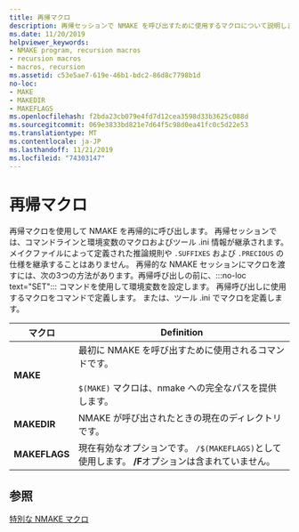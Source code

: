 ```yaml
---
title: 再帰マクロ
description: 再帰セッションで NMAKE を呼び出すために使用するマクロについて説明します。
ms.date: 11/20/2019
helpviewer_keywords:
- NMAKE program, recursion macros
- recursion macros
- macros, recursion
ms.assetid: c53e5ae7-619e-46b1-bdc2-86d8c7798b1d
no-loc:
- MAKE
- MAKEDIR
- MAKEFLAGS
ms.openlocfilehash: f2bda23cb079e4fd7d12cea3598d33b3625c088d
ms.sourcegitcommit: 069e3833bd821e7d64f5c98d0ea41fc0c5d22e53
ms.translationtype: MT
ms.contentlocale: ja-JP
ms.lasthandoff: 11/21/2019
ms.locfileid: "74303147"
---
```

# <a name="recursion-macros"></a>再帰マクロ

再帰マクロを使用して NMAKE を再帰的に呼び出します。 再帰セッションでは、コマンドラインと環境変数のマクロおよびツール .ini 情報が継承されます。 メイクファイルによって定義された推論規則や `.SUFFIXES` および `.PRECIOUS` の仕様を継承することはありません。 再帰的な NMAKE セッションにマクロを渡すには、次の3つの方法があります。再帰呼び出しの前に、:::no-loc text="SET"::: コマンドを使用して環境変数を設定します。 再帰呼び出しに使用するマクロをコマンドで定義します。 または、ツール .ini でマクロを定義します。

|マクロ|Definition|
|-----------|----------------|
|**MAKE**|最初に NMAKE を呼び出すために使用されるコマンドです。<br /><br /> `$(MAKE)` マクロは、nmake への完全なパスを提供します。|
|**MAKEDIR**|NMAKE が呼び出されたときの現在のディレクトリです。|
|**MAKEFLAGS**|現在有効なオプションです。 `/$(MAKEFLAGS)`として使用します。 **/F**オプションは含まれていません。|

## <a name="see-also"></a>参照

[特別な NMAKE マクロ](special-nmake-macros.md)
